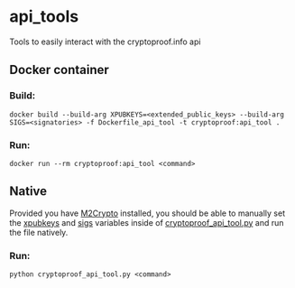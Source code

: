 # api_tools
Tools to easily interact with the cryptoproof.info api

## Docker container
### Build:
`docker build --build-arg XPUBKEYS=<extended_public_keys> --build-arg SIGS=<signatories> -f Dockerfile_api_tool -t cryptoproof:api_tool .`

### Run:
`docker run --rm cryptoproof:api_tool <command>`

## Native
Provided you have [M2Crypto](https://pypi.python.org/pypi/M2Crypto) installed, you should be able to manually set the [xpubkeys]() and [sigs]() variables inside of [cryptoproof_api_tool.py]() and run the file natively.

### Run:
`python cryptoproof_api_tool.py <command>`

